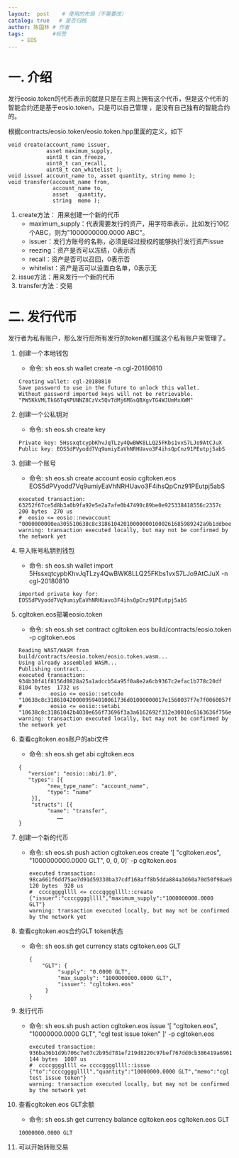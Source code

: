 ```yaml
---
layout:  post    # 使用的布局（不需要改）
catalog: true   # 是否归档
author: 陈国林 # 作者
tags:         #标签
    - EOS
---
```


# 一. 介绍
发行eosio.token的代币表示的就是只是在主网上拥有这个代币，但是这个代币的智能合约还是基于eosio.token，只是可以自己管理 ，是没有自己独有的智能合约的。

根据contracts/eosio.token/eosio.token.hpp里面的定义，如下
```
void create(account_name issuer,
            asset maximum_supply,
            uint8_t can_freeze,
            uint8_t can_recall,
            uint8_t can_whitelist );
void issue( account_name to, asset quantity, string memo );
void transfer(account_name from,
              account_name to,
              asset   quantity,
              string  memo );
```

1. create方法： 用来创建一个新的代币
    * maximum_supply：代表需要发行的资产，用字符串表示，比如发行10亿个ABC，则为"1000000000.0000 ABC"。
    * issuer：发行方账号的名称，必须是经过授权的能够执行发行资产issue
    * reezing：资产是否可以冻结，0表示否
    * recall：资产是否可以召回，0表示否
    * whitelist：资产是否可以设置白名单，0表示无
2. issue方法：用来发行一个新的代币
3. transfer方法：交易

# 二. 发行代币
发行者为私有账户，那么发行后所有发行的token都归属这个私有账户来管理了。

1. 创建一个本地钱包
   * 命令: sh eos.sh wallet create -n cgl-20180810
    ```
    Creating wallet: cgl-20180810
    Save password to use in the future to unlock this wallet.
    Without password imported keys will not be retrievable.
    "PW5KkVMLTkG6TqKPUNNZ8CzVx5QvTdMj6MGsQBXgvTG4WJUmMxXWM"
    ```

2. 创建一个公私钥对
   * 命令: sh eos.sh create key
    ```
    Private key: 5HssxqtcypbKhvJqTLzy4QwBWK8LLQ25FKbs1vxS7LJo9AtCJuX
    Public key: EOS5dPVyodd7Vq9umiyEaVhNRHUavo3F4ihsQpCnz91PEutpj5abS
    ```

3. 创建一个账号
   * 命令: sh eos.sh create account eosio cgltoken.eos EOS5dPVyodd7Vq9umiyEaVhNRHUavo3F4ihsQpCnz91PEutpj5abS
    ```
    executed transaction: 63252f67ce5d8b3a0b9fa92e5e2a7afe0b47490c89be0e925338418556c2357c  200 bytes  270 us
    #  eosio <= eosio::newaccount              "0000000000ea305510638c8c318610420100000001000261685989242a9b1ddbeeaec94d0e417456097c4e3ee7ede24d26d...
    warning: transaction executed locally, but may not be confirmed by the network yet
    ```

4. 导入账号私钥到钱包
   * 命令: sh eos.sh wallet import 5HssxqtcypbKhvJqTLzy4QwBWK8LLQ25FKbs1vxS7LJo9AtCJuX -n cgl-20180810
    ```
    imported private key for: EOS5dPVyodd7Vq9umiyEaVhNRHUavo3F4ihsQpCnz91PEutpj5abS 
    ```

5. cgltoken.eos部署eosio.token
   * 命令: sh eos.sh set contract cgltoken.eos build/contracts/eosio.token -p cgltoken.eos
    ```
    Reading WAST/WASM from build/contracts/eosio.token/eosio.token.wasm...
    Using already assembled WASM...
    Publishing contract...
    executed transaction: 934b30f41f8156d0828a25a1adccb54a95f0a8e2a6cb9367c2efac1b778c20df  8104 bytes  1732 us
    #         eosio <= eosio::setcode                "10638c8c3186104200009594010061736d01000000017e1560037f7e7f0060057f7e7e7f7f0060047f7e7f7f00600000600...
    #         eosio <= eosio::setabi                   "10638c8c31861042b4030e656f73696f3a3a6162692f312e30010c6163636f756e745f6e616d65046e616d6505087472616...
    warning: transaction executed locally, but may not be confirmed by the network yet
    ```

6. 查看cgltoken.eos账户的abi文件
   * 命令: sh eos.sh get abi cgltoken.eos
    ```
    {
       "version": "eosio::abi/1.0",
       "types": [{
             "new_type_name": "account_name",
             "type": “name" 
        }],
        "structs": [{
             "name": "transfer",
                ……
    }
    ```

7. 创建一个新的代币
   * 命令: sh eos.sh push action cgltoken.eos create '[ "cgltoken.eos", "1000000000.0000 GLT", 0, 0, 0]' -p cgltoken.eos
     ```
     executed transaction: 98ca661f6dd75ae7d91d59330ba37cdf168aff8b5dda884a3d60a70d50f98ae9  120 bytes  928 us
     #  ccccggggllll <= ccccggggllll::create         {"issuer":"ccccggggllll","maximum_supply":"1000000000.0000 GLT"}
     warning: transaction executed locally, but may not be confirmed by the network yet
     ```

8. 查看cgltoken.eos合约GLT token状态
   * 命令: sh eos.sh get currency stats cgltoken.eos GLT
     ```
     {
         "GLT": {
              "supply": "0.0000 GLT",
              "max_supply": "1000000000.0000 GLT",
              "issuer": "cgltoken.eos"
          }
     }
     ```
          
9. 发行代币
   * 命令: sh eos.sh push action cgltoken.eos issue '[ "cgltoken.eos", "10000000.0000 GLT", "cgl test issue token" ]' -p cgltoken.eos
     ```
     executed transaction: 936ba36b1d9b706c7e67c2b95d781ef219d8220c97bef767dd0cb386419a6961  144 bytes  1007 us
     #  ccccggggllll <= ccccggggllll::issue          {"to":"ccccggggllll","quantity":"10000000.0000 GLT","memo":"cgl test issue token"}
     warning: transaction executed locally, but may not be confirmed by the network yet
     ```

10. 查看cgltoken.eos GLT余额
    * 命令: sh eos.sh get currency balance cgltoken.eos cgltoken.eos GLT
     ```
     10000000.0000 GLT
     ```

11. 可以开始转账交易
